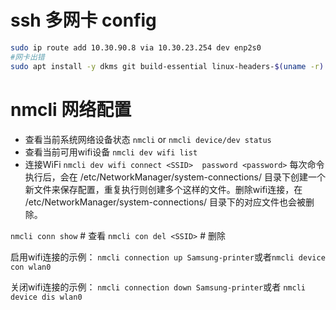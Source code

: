 # ssh 多网卡 config

``` bash
sudo ip route add 10.30.90.8 via 10.30.23.254 dev enp2s0
#网卡出错 
sudo apt install -y dkms git build-essential linux-headers-$(uname -r) dh-make 
```



# nmcli 网络配置

* 查看当前系统网络设备状态 `nmcli` or `nmcli device/dev status` 
* 查看当前可用wifi设备 `nmcli dev wifi list`
* 连接WiFi `nmcli dev wifi connect <SSID>  password <password>`
每次命令执行后，会在 /etc/NetworkManager/system-connections/ 目录下创建一个新文件来保存配置，重复执行则创建多个这样的文件。删除wifi连接，在 /etc/NetworkManager/system-connections/ 目录下的对应文件也会被删除。

`nmcli conn show` # 查看
`nmcli con del <SSID>` # 删除

启用wifi连接的示例：
`nmcli connection up Samsung-printer`或者`nmcli device con wlan0`

关闭wifi连接的示例：
`nmcli connection down Samsung-printer`或者 `nmcli device dis wlan0`
